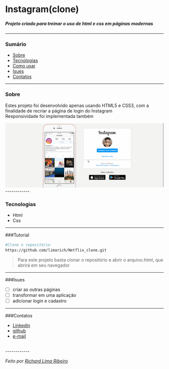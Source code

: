 # Instagram(clone)
##### Projeto criado para treinar o uso de html e css em páginas modernas

------------

### Sumário
- <a href="#Sobre">Sobre</a>
- <a href="#Tecnologias">Tecnologias</a>
- <a href="#Tutorial">Como usar</a>
- <a href="#Isues">Isues</a>
- <a href="#Contatos">Contatos</a>
------------
### Sobre
  Estes projeto foi desenvolvido apenas usando HTML5 e CSS3, com a finalidade de recriar a página de login do Instagram <br> Responsividade foi implementada também

<img src="https://github.com/limarich/Instagram_clone/blob/master/Anima%C3%A7%C3%A3o.gif" />
------------

### Tecnologias
- Html
- Css

------------

###Tutorial
```bash
#Clone o repositório
https://github.com/limarich/Netflix_clone.git
```
> Para este projeto basta clonar o repositório e abrir o arquivo.html, que abrirá em seu navegador 

------------

###Isues
- [ ] criar as outras páginas
- [ ] transformar em uma aplicação
- [ ] adicionar login e cadastro

------------

###Contatos
- <a href="https://www.linkedin.com/in/richard-lima-488b451a8/">Linkedin</a>
- <a href="https://github.com/limarich/">github</a> 
- <a href="mailto:richard.esclima@gmail.com">e-mail</a>
<br>
------------

*Feito por <a href="https://github.com/limarich/">Richard Lima Ribeiro</a>*
